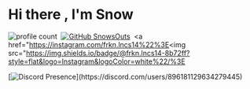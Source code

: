 # Hi there , I'm Snow
![profile count](https://komarev.com/ghpvc/?username=SnowsOuts&color=8b72ff)&nbsp;
[![GitHub SnowsOuts](https://img.shields.io/github/followers/SnowsOuts?label=follow&style=social)](https://github.com/SnowsOuts)&nbsp;
<a href="https://instagram.com/frkn.lncs14%22%3E<img src="https://img.shields.io/badge/@frkn.lncs14-8b72ff?style=flat&logo=Instagram&logoColor=white%22/%3E</a> &nbsp;

[![Discord Presence](https://lanyard-profile-readme.vercel.app/api/896181129634279445?theme=light&bg=7ad3f5&animated=false&hideDiscrim=true&borderRadius=30px&idleMessage=Probably%20doing%20something%20else...)](https://discord.com/users/896181129634279445)
